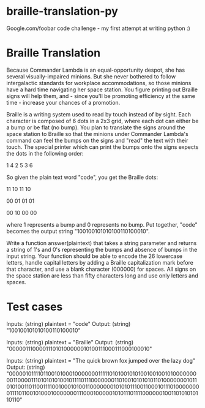 # braille-translation-py
Google.com/foobar code challenge - my first attempt at writing python :)

Braille Translation
===================

Because Commander Lambda is an equal-opportunity despot, she has several visually-impaired minions. But she never bothered to follow 
intergalactic standards for workplace accommodations, so those minions have a hard time navigating her space station. You figure printing 
out Braille signs will help them, and - since you'll be promoting efficiency at the same time - increase your chances of a promotion. 

Braille is a writing system used to read by touch instead of by sight. Each character is composed of 6 dots in a 2x3 grid, where each dot 
can either be a bump or be flat (no bump). You plan to translate the signs around the space station to Braille so that the minions under 
Commander Lambda's command can feel the bumps on the signs and "read" the text with their touch. The special printer which 
can print the bumps onto the signs expects the dots in the following order:


1 4
2 5
3 6

So given the plain text word "code", you get the Braille dots:

11 10 11 10

00 01 01 01

00 10 00 00

where 1 represents a bump and 0 represents no bump.  Put together, "code" becomes the output string 
"100100101010100110100010".

Write a function answer(plaintext) that takes a string parameter and returns a string of 1's and 0's representing the bumps and 
absence of bumps in the input string. Your function should be able to encode the 26 lowercase letters, handle capital letters by adding a 
Braille capitalization mark before that character, and use a blank character (000000) for spaces. All signs on the space station are less 
than fifty characters long and use only letters and spaces.


Test cases
==========

Inputs:
    (string) plaintext = "code"
Output:
    (string) "100100101010100110100010"

Inputs:
    (string) plaintext = "Braille"
Output:
    (string) "000001110000111010100000010100111000111000100010"

Inputs:
    (string) plaintext = "The quick brown fox jumped over the lazy dog"
Output:
    (string) 
"000001011110110010100010000000111110101001010100100100101000000000110000111010101010010111101110000000110100101010101101000000010110101001101100111100100010100110000000101010111001100010111010000000011110110010100010000000111000100000101011101111000000100110101010110110"
